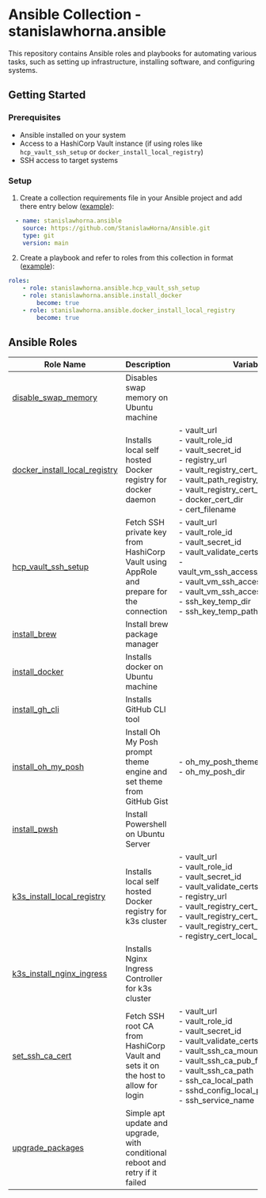 # Ansible Collection - stanislawhorna.ansible

This repository contains Ansible roles and playbooks for automating various tasks,
such as setting up infrastructure, installing software, and configuring systems.

## Getting Started

### Prerequisites

- Ansible installed on your system
- Access to a HashiCorp Vault instance
  (if using roles like `hcp_vault_ssh_setup` or `docker_install_local_registry`)
- SSH access to target systems

### Setup

1. Create a collection requirements file in your Ansible project and add there entry below ([example](https://github.com/HornaHomeLab/pve-r7/blob/main/ansible/collections/requirements.yml#L5C1-L8C18)):

```YAML
  - name: stanislawhorna.ansible
    source: https://github.com/StanislawHorna/Ansible.git
    type: git
    version: main
```

2. Create a playbook and refer to roles from this collection in format ([example](https://github.com/HornaHomeLab/pve-r7/blob/main/ansible/docker.yml#L9C1-L14C19)):

```YAML
roles:
    - role: stanislawhorna.ansible.hcp_vault_ssh_setup
    - role: stanislawhorna.ansible.install_docker
        become: true
    - role: stanislawhorna.ansible.docker_install_local_registry
        become: true
```

## Ansible Roles

| Role Name                                                                            | Description                                                                             | Variables                                                                                                                                                                                                                                        |
| ------------------------------------------------------------------------------------ | --------------------------------------------------------------------------------------- | ------------------------------------------------------------------------------------------------------------------------------------------------------------------------------------------------------------------------------------------------ |
| [disable_swap_memory](/roles/disable_swap_memory/tasks/main.yml)                     | Disables swap memory on Ubuntu machine                                                  |                                                                                                                                                                                                                                                  |
| [docker_install_local_registry](/roles/docker_install_local_registry/tasks/main.yml) | Installs local self hosted Docker registry for docker daemon                            | - vault_url<br> - vault_role_id<br> - vault_secret_id<br> - registry_url<br> - vault_registry_cert_mount_point<br> - vault_path_registry_cert<br> - vault_registry_cert_field<br> - docker_cert_dir<br> - cert_filename                          |
| [hcp_vault_ssh_setup](/roles/hcp_vault_ssh_setup/tasks/main.yml)                     | Fetch SSH private key from HashiCorp Vault using AppRole and prepare for the connection | - vault_url<br> - vault_role_id<br> - vault_secret_id<br> - vault_validate_certs<br> - vault_vm_ssh_access_key_mount_point<br> - vault_vm_ssh_access_key_field<br> - vault_vm_ssh_access_key_path<br> - ssh_key_temp_dir<br> - ssh_key_temp_path |
| [install_brew](/roles/install_brew/tasks/main.yml)                                   | Install brew package manager                                                            |                                                                                                                                                                                                                                                  |
| [install_docker](/roles/install_docker/tasks/main.yml)                               | Installs docker on Ubuntu machine                                                       |                                                                                                                                                                                                                                                  |
| [install_gh_cli](/roles/install_gh_cli/tasks/main.yml)                               | Installs GitHub CLI tool                                                                |                                                                                                                                                                                                                                                  |
| [install_oh_my_posh](/roles/install_oh_my_posh/tasks/main.yml)                       | Install Oh My Posh prompt theme engine and set theme from GitHub Gist                   | - oh_my_posh_theme_gist_url<br> - oh_my_posh_dir                                                                                                                                                                                                 |
| [install_pwsh](/roles/install_pwsh/tasks/main.yml)                                   | Install Powershell on Ubuntu Server                                                     |                                                                                                                                                                                                                                                  |
| [k3s_install_local_registry](/roles/k3s_install_local_registry/tasks/main.yml)       | Installs local self hosted Docker registry for k3s cluster                              | - vault_url<br> - vault_role_id<br> - vault_secret_id<br> - vault_validate_certs<br> - registry_url<br> - vault_registry_cert_mount_point<br> - vault_registry_cert_path<br> - vault_registry_cert_field<br> - registry_cert_local_k3s_path      |
| [k3s_install_nginx_ingress](/roles/k3s_install_nginx_ingress/tasks/main.yml)         | Installs Nginx Ingress Controller for k3s cluster                                       |                                                                                                                                                                                                                                                  |
| [set_ssh_ca_cert](/roles/set_ssh_ca_cert/tasks/main.yml)                             | Fetch SSH root CA from HashiCorp Vault and sets it on the host to allow for login       | - vault_url<br> - vault_role_id<br> - vault_secret_id<br> - vault_validate_certs<br> - vault_ssh_ca_mount_point<br> - vault_ssh_ca_pub_field<br> - vault_ssh_ca_path<br> - ssh_ca_local_path<br> - sshd_config_local_path<br> - ssh_service_name |
| [upgrade_packages](/roles/upgrade_packages/tasks/main.yml)                           | Simple apt update and upgrade, with conditional reboot and retry if it failed           |                                                                                                                                                                                                                                                  |
